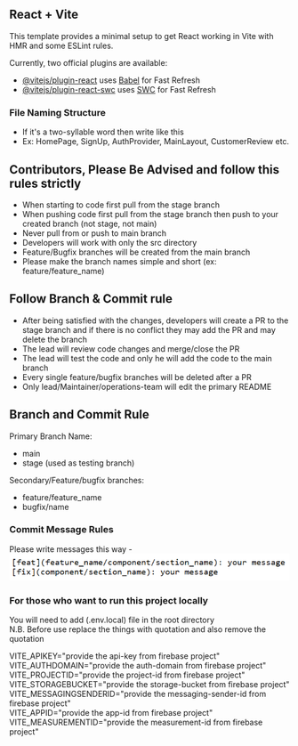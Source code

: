 ## React + Vite

This template provides a minimal setup to get React working in Vite with HMR and some ESLint rules.

Currently, two official plugins are available:

- [@vitejs/plugin-react](https://github.com/vitejs/vite-plugin-react/blob/main/packages/plugin-react/README.md) uses [Babel](https://babeljs.io/) for Fast Refresh
- [@vitejs/plugin-react-swc](https://github.com/vitejs/vite-plugin-react-swc) uses [SWC](https://swc.rs/) for Fast Refresh

### File Naming Structure

- If it's a two-syllable word then write like this
- Ex: HomePage, SignUp, AuthProvider, MainLayout, CustomerReview etc.

## Contributors, Please Be Advised and follow this rules strictly

- When starting to code first pull from the stage branch
- When pushing code first pull from the stage branch then push to your created branch (not stage, not main)
- Never pull from or push to main branch
- Developers will work with only the src directory
- Feature/Bugfix branches will be created from the main branch
- Please make the branch names simple and short (ex: feature/feature_name)

## Follow Branch & Commit rule

- After being satisfied with the changes, developers will create a PR to the stage branch and if there is no conflict they may add the PR and may delete the branch
- The lead will review code changes and merge/close the PR
- The lead will test the code and only he will add the code to the main branch
- Every single feature/bugfix branches will be deleted after a PR
- Only lead/Maintainer/operations-team will edit the primary README

## Branch and Commit Rule

Primary Branch Name:

- main
- stage (used as testing branch)

Secondary/Feature/bugfix branches:

- feature/feature_name
- bugfix/name

### Commit Message Rules

Please write messages this way -
![commit-msg-rule](./public/commit-msg-rule.png)

### For those who want to run this project locally

You will need to add (.env.local) file in the root directory <br>
N.B. Before use replace the things with quotation and also remove the quotation

VITE_APIKEY="provide the api-key from firebase project" <br>
VITE_AUTHDOMAIN="provide the auth-domain from firebase project" <br>
VITE_PROJECTID="provide the project-id from firebase project" <br>
VITE_STORAGEBUCKET="provide the storage-bucket from firebase project" <br>
VITE_MESSAGINGSENDERID="provide the messaging-sender-id from firebase project" <br>
VITE_APPID="provide the app-id from firebase project" <br>
VITE_MEASUREMENTID="provide the measurement-id from firebase project" <br>
